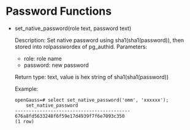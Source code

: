 # Password Functions<a name="EN-US_TOPIC_0289908887"></a>

- set_native_password\(role text, password text)

    Description: Set native password using sha1(sha1(password)), then stored into rolpasswordex of pg_authid.
    Parameters:
    - role: role name
    - password: new password

    Return type: text, value is hex string of sha1(sha1(password))

    Example:

    ```
    openGauss=# select set_native_password('omm', 'xxxxxx');
        set_native_password            
    ------------------------------------------
    676a8fd5633248f6f59e17d4939f7f6e7093c350
    (1 row)
    ```